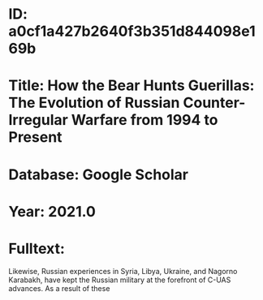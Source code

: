 # ID: a0cf1a427b2640f3b351d844098e169b
# Title: How the Bear Hunts Guerillas: The Evolution of Russian Counter-Irregular Warfare from 1994 to Present
# Database: Google Scholar
# Year: 2021.0
# Fulltext:
Likewise, Russian experiences in Syria, Libya, Ukraine, and Nagorno Karabakh, have kept the Russian military at the forefront of C-UAS advances.
As a result of these